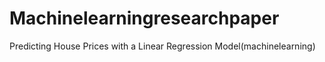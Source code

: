 # Machinelearningresearchpaper
Predicting House Prices with a Linear Regression Model(machinelearning)
